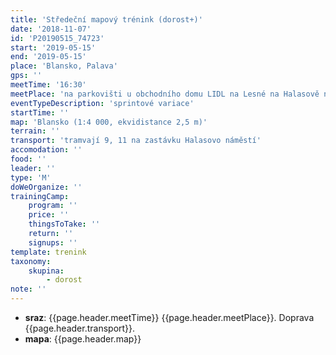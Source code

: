 ```yaml
---
title: 'Středeční mapový trénink (dorost+)'
date: '2018-11-07'
id: 'P20190515_74723'
start: '2019-05-15'
end: '2019-05-15'
place: 'Blansko, Palava'
gps: ''
meetTime: '16:30'
meetPlace: 'na parkovišti u obchodního domu LIDL na Lesné na Halasově náměstí'
eventTypeDescription: 'sprintové variace'
startTime: ''
map: 'Blansko (1:4 000, ekvidistance 2,5 m)'
terrain: ''
transport: 'tramvají 9, 11 na zastávku Halasovo náměstí'
accomodation: ''
food: ''
leader: ''
type: 'M'
doWeOrganize: ''
trainingCamp:
    program: ''
    price: ''
    thingsToTake: ''
    return: ''
    signups: ''
template: trenink
taxonomy:
    skupina:
        - dorost
note: ''
---
```

* **sraz**: {{page.header.meetTime}} {{page.header.meetPlace}}. Doprava {{page.header.transport}}.
* **mapa**: {{page.header.map}}
